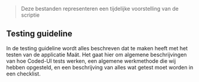 >Deze bestanden representeren een tijdelijke voorstelling van de scriptie 

## Testing guideline

In de testing guideline wordt alles beschreven dat te maken heeft met het testen van de applicatie Maät. Het gaat hier om algemene beschrijvingen van hoe Coded-UI tests werken, een algemene werkmethode die wij hebben opgesteld, en een beschrijving van alles wat getest moet worden in een checklist. 